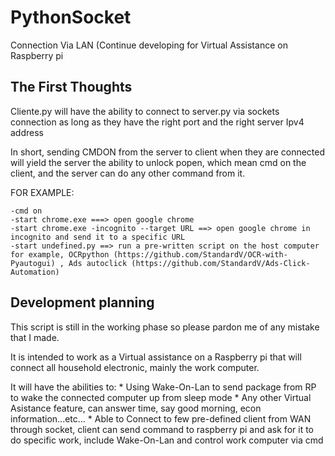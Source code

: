 # PythonSocket
Connection Via LAN (Continue developing for Virtual Assistance on Raspberry pi

## The First Thoughts
  Cliente.py will have the ability to connect to server.py via sockets connection as long as they have the right port and the right server Ipv4 address
  
  
  In short, sending CMDON from the server to client when they are connected will yield the server the ability to unlock popen, which mean cmd on the client, and the server can do any other command from it.
  
  FOR EXAMPLE:
  
    -cmd on
    -start chrome.exe ===> open google chrome
    -start chrome.exe -incognito --target URL ==> open google chrome in incognito and send it to a specific URL
    -start undefined.py ==> run a pre-written script on the host computer for example, OCRpython (https://github.com/StandardV/OCR-with-Pyautogui) , Ads autoclick (https://github.com/StandardV/Ads-Click-Automation)


## Development planning

  This script is still in the working phase so please pardon me of any mistake that I made.
  
  It is intended to work as a Virtual assistance on a Raspberry pi that will connect all household electronic, mainly the work computer. 
  
  It will have the abilities to:
    * Using Wake-On-Lan to send package from RP to wake the connected computer up from sleep mode
    * Any other Virtual Asistance feature, can answer time, say good morning, econ information...etc...
    * Able to Connect to few pre-defined client from WAN through socket, client can send command to raspberry pi and ask for it to do specific work, include Wake-On-Lan and control work computer via cmd
